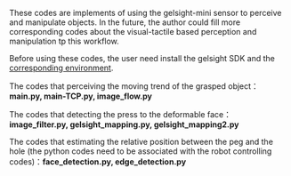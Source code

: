 These codes are implements of using the gelsight-mini sensor to perceive and manipulate objects. In the future, the author could fill more corresponding codes about the visual-tactile based perception and manipulation tp this workflow.

Before using these codes, the user need install the gelsight SDK and the [corresponding environment](https://github.com/gelsightinc/gsrobotics).

The codes that perceiving the moving trend of the grasped object：**main.py, main-TCP.py, image_flow.py**

The codes that detecting the press to the deformable face：**image_filter.py, gelsight_mapping.py, gelsight_mapping2.py**

The codes that estimating the relative position between the peg and the hole (the python codes need to be associated with the robot controlling codes)：**face_detection.py, edge_detection.py**
